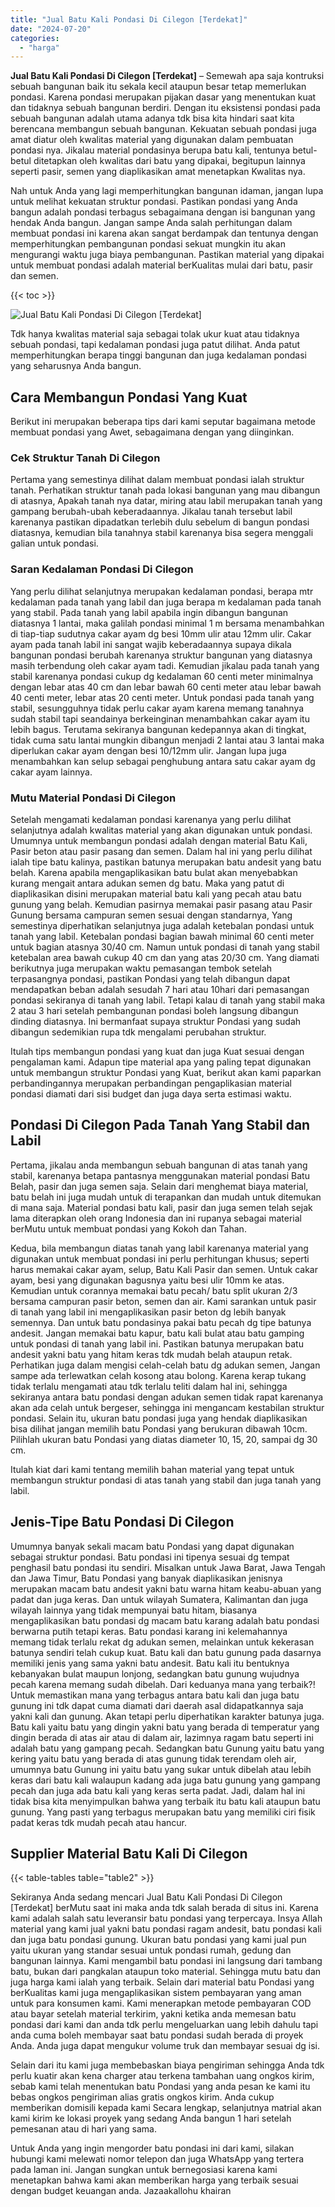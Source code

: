 ```yaml
---
title: "Jual Batu Kali Pondasi Di Cilegon [Terdekat]"
date: "2024-07-20"
categories: 
  - "harga"
---
```


**Jual Batu Kali Pondasi Di Cilegon \[Terdekat\]** – Semewah apa saja kontruksi sebuah bangunan baik itu sekala kecil ataupun besar tetap memerlukan pondasi. Karena pondasi merupakan pijakan dasar yang menentukan kuat dan tidaknya sebuah bangunan berdiri. Dengan itu eksistensi pondasi pada sebuah bangunan adalah utama adanya tdk bisa kita hindari saat kita berencana membangun sebuah bangunan. Kekuatan sebuah pondasi juga amat diatur oleh kwalitas material yang digunakan dalam pembuatan pondasi nya. Jikalau material pondasinya berupa batu kali, tentunya betul-betul ditetapkan oleh kwalitas dari batu yang dipakai, begitupun lainnya seperti pasir, semen yang diaplikasikan amat menetapkan Kwalitas nya.

Nah untuk Anda yang lagi memperhitungkan bangunan idaman, jangan lupa untuk melihat kekuatan struktur pondasi. Pastikan pondasi yang Anda bangun adalah pondasi terbagus sebagaimana dengan isi bangunan yang hendak Anda bangun. Jangan sampe Anda salah perhitungan dalam membuat pondasi ini karena akan sangat berdampak dan tentunya dengan memperhitungkan pembangunan pondasi sekuat mungkin itu akan mengurangi waktu juga biaya pembangunan. Pastikan material yang dipakai untuk membuat pondasi adalah material berKualitas mulai dari batu, pasir dan semen.

{{< toc >}}

![Jual Batu Kali Pondasi Di Cilegon [Terdekat]](/images/jual-batu-kali-17.png)

Tdk hanya kwalitas material saja sebagai tolak ukur kuat atau tidaknya sebuah pondasi, tapi kedalaman pondasi juga patut dilihat. Anda patut memperhitungkan berapa tinggi bangunan dan juga kedalaman pondasi yang seharusnya Anda bangun.

## Cara Membangun Pondasi Yang Kuat

Berikut ini merupakan beberapa tips dari kami seputar bagaimana metode membuat pondasi yang Awet, sebagaimana dengan yang diinginkan.

### Cek Struktur Tanah Di Cilegon

Pertama yang semestinya dilihat dalam membuat pondasi ialah struktur tanah. Perhatikan struktur tanah pada lokasi bangunan yang mau dibangun di atasnya, Apakah tanah nya datar, miring atau labil merupakan tanah yang gampang berubah-ubah keberadaannya. Jikalau tanah tersebut labil karenanya pastikan dipadatkan terlebih dulu sebelum di bangun pondasi diatasnya, kemudian bila tanahnya stabil karenanya bisa segera menggali galian untuk pondasi.

### Saran Kedalaman Pondasi Di Cilegon

Yang perlu dilihat selanjutnya merupakan kedalaman pondasi, berapa mtr kedalaman pada tanah yang labil dan juga berapa m kedalaman pada tanah yang stabil. Pada tanah yang labil apabila ingin dibangun bangunan diatasnya 1 lantai, maka galilah pondasi minimal 1 m bersama menambahkan di tiap-tiap sudutnya cakar ayam dg besi 10mm ulir atau 12mm ulir. Cakar ayam pada tanah labil ini sangat wajib keberadaannya supaya dikala bangunan pondasi berubah karenanya struktur bangunan yang diatasnya masih terbendung oleh cakar ayam tadi. Kemudian jikalau pada tanah yang stabil karenanya pondasi cukup dg kedalaman 60 centi meter minimalnya dengan lebar atas 40 cm dan lebar bawah 60 centi meter atau lebar bawah 40 centi meter, lebar atas 20 centi meter. Untuk pondasi pada tanah yang stabil, sesungguhnya tidak perlu cakar ayam karena memang tanahnya sudah stabil tapi seandainya berkeinginan menambahkan cakar ayam itu lebih bagus. Terutama sekiranya bangunan kedepannya akan di tingkat, tidak cuma satu lantai mungkin dibangun menjadi 2 lantai atau 3 lantai maka diperlukan cakar ayam dengan besi 10/12mm ulir. Jangan lupa juga menambahkan kan selup sebagai penghubung antara satu cakar ayam dg cakar ayam lainnya.

### Mutu Material Pondasi Di Cilegon

Setelah mengamati kedalaman pondasi karenanya yang perlu dilihat selanjutnya adalah kwalitas material yang akan digunakan untuk pondasi. Umumnya untuk membangun pondasi adalah dengan material Batu Kali, Pasir beton atau pasir pasang dan semen. Dalam hal ini yang perlu dilihat ialah tipe batu kalinya, pastikan batunya merupakan batu andesit yang batu belah. Karena apabila mengaplikasikan batu bulat akan menyebabkan kurang mengait antara adukan semen dg batu. Maka yang patut di diaplikasikan disini merupakan material batu kali yang pecah atau batu gunung yang belah. Kemudian pasirnya memakai pasir pasang atau Pasir Gunung bersama campuran semen sesuai dengan standarnya, Yang semestinya diperhatikan selanjutnya juga adalah ketebalan pondasi untuk tanah yang labil. Ketebalan pondasi bagian bawah minimal 60 centi meter untuk bagian atasnya 30/40 cm. Namun untuk pondasi di tanah yang stabil ketebalan area bawah cukup 40 cm dan yang atas 20/30 cm. Yang diamati berikutnya juga merupakan waktu pemasangan tembok setelah terpasangnya pondasi, pastikan Pondasi yang telah dibangun dapat mendapatkan beban adalah sesudah 7 hari atau 10hari dari pemasangan pondasi sekiranya di tanah yang labil. Tetapi kalau di tanah yang stabil maka 2 atau 3 hari setelah pembangunan pondasi boleh langsung dibangun dinding diatasnya. Ini bermanfaat supaya struktur Pondasi yang sudah dibangun sedemikian rupa tdk mengalami perubahan struktur.

Itulah tips membangun pondasi yang kuat dan juga Kuat sesuai dengan pengalaman kami. Adapun tipe material apa yang paling tepat digunakan untuk membangun struktur Pondasi yang Kuat, berikut akan kami paparkan perbandingannya merupakan perbandingan pengaplikasian material pondasi diamati dari sisi budget dan juga daya serta estimasi waktu.

## Pondasi Di Cilegon Pada Tanah Yang Stabil dan Labil

Pertama, jikalau anda membangun sebuah bangunan di atas tanah yang stabil, karenanya betapa pantasnya menggunakan material pondasi Batu Belah, pasir dan juga semen saja. Selain dari menghemat biaya material, batu belah ini juga mudah untuk di terapankan dan mudah untuk ditemukan di mana saja. Material pondasi batu kali, pasir dan juga semen telah sejak lama diterapkan oleh orang Indonesia dan ini rupanya sebagai material berMutu untuk membuat pondasi yang Kokoh dan Tahan.

Kedua, bila membangun diatas tanah yang labil karenanya material yang digunakan untuk membuat pondasi ini perlu perhitungan khusus; seperti harus memakai cakar ayam, selup, Batu Kali Pasir dan semen. Untuk cakar ayam, besi yang digunakan bagusnya yaitu besi ulir 10mm ke atas. Kemudian untuk corannya memakai batu pecah/ batu split ukuran 2/3 bersama campuran pasir beton, semen dan air. Kami sarankan untuk pasir di tanah yang labil ini mengaplikasikan pasir beton dg lebih banyak semennya. Dan untuk batu pondasinya pakai batu pecah dg tipe batunya andesit. Jangan memakai batu kapur, batu kali bulat atau batu gamping untuk pondasi di tanah yang labil ini. Pastikan batunya merupakan batu andesit yakni batu yang hitam keras tdk mudah belah ataupun retak. Perhatikan juga dalam mengisi celah-celah batu dg adukan semen, Jangan sampe ada terlewatkan celah kosong atau bolong. Karena kerap tukang tidak terlalu mengamati atau tdk terlalu teliti dalam hal ini, sehingga sekiranya antara batu pondasi dengan adukan semen tidak rapat karenanya akan ada celah untuk bergeser, sehingga ini mengancam kestabilan struktur pondasi. Selain itu, ukuran batu pondasi juga yang hendak diaplikasikan bisa dilihat jangan memilih batu Pondasi yang berukuran dibawah 10cm. Pilihlah ukuran batu Pondasi yang diatas diameter 10, 15, 20, sampai dg 30 cm.

Itulah kiat dari kami tentang memilih bahan material yang tepat untuk membangun struktur pondasi di atas tanah yang stabil dan juga tanah yang labil.

## Jenis-Tipe Batu Pondasi Di Cilegon

Umumnya banyak sekali macam batu Pondasi yang dapat digunakan sebagai struktur pondasi. Batu pondasi ini tipenya sesuai dg tempat penghasil batu pondasi itu sendiri. Misalkan untuk Jawa Barat, Jawa Tengah dan Jawa Timur, Batu Pondasi yang banyak diaplikasikan jenisnya merupakan macam batu andesit yakni batu warna hitam keabu-abuan yang padat dan juga keras. Dan untuk wilayah Sumatera, Kalimantan dan juga wilayah lainnya yang tidak mempunyai batu hitam, biasanya mengaplikasikan batu pondasi dg macam batu karang adalah batu pondasi berwarna putih tetapi keras. Batu pondasi karang ini kelemahannya memang tidak terlalu rekat dg adukan semen, melainkan untuk kekerasan batunya sendiri telah cukup kuat. Batu kali dan batu gunung pada dasarnya memiliki jenis yang sama yakni batu andesit. Batu kali itu bentuknya kebanyakan bulat maupun lonjong, sedangkan batu gunung wujudnya pecah karena memang sudah dibelah. Dari keduanya mana yang terbaik?! Untuk memastikan mana yang terbagus antara batu kali dan juga batu gunung ini tdk dapat cuma diamati dari daerah asal didapatkannya saja yakni kali dan gunung. Akan tetapi perlu diperhatikan karakter batunya juga. Batu kali yaitu batu yang dingin yakni batu yang berada di temperatur yang dingin berada di atas air atau di dalam air, lazimnya ragam batu seperti ini adalah batu yang gampang pecah. Sedangkan batu Gunung yaitu batu yang kering yaitu batu yang berada di atas gunung tidak terendam oleh air, umumnya batu Gunung ini yaitu batu yang sukar untuk dibelah atau lebih keras dari batu kali walaupun kadang ada juga batu gunung yang gampang pecah dan juga ada batu kali yang keras serta padat. Jadi, dalam hal ini tidak bisa kita menyimpulkan bahwa yang terbaik itu batu kali ataupun batu gunung. Yang pasti yang terbagus merupakan batu yang memiliki ciri fisik padat keras tdk mudah pecah atau hancur.

## Supplier Material Batu Kali Di Cilegon

{{< table-tables table="table2" >}}

Sekiranya Anda sedang mencari Jual Batu Kali Pondasi Di Cilegon \[Terdekat\] berMutu saat ini maka anda tdk salah berada di situs ini. Karena kami adalah salah satu leveransir batu pondasi yang terpercaya. Insya Allah material yang kami jual yakni batu pondasi ragam andesit, batu pondasi kali dan juga batu pondasi gunung. Ukuran batu pondasi yang kami jual pun yaitu ukuran yang standar sesuai untuk pondasi rumah, gedung dan bangunan lainnya. Kami mengambil batu pondasi ini langsung dari tambang batu, bukan dari pangkalan ataupun toko material. Sehingga mutu batu dan juga harga kami ialah yang terbaik. Selain dari material batu Pondasi yang berKualitas kami juga mengaplikasikan sistem pembayaran yang aman untuk para konsumen kami. Kami menerapkan metode pembayaran COD atau bayar setelah material terkirim, yakni ketika anda memesan batu pondasi dari kami dan anda tdk perlu mengeluarkan uang lebih dahulu tapi anda cuma boleh membayar saat batu pondasi sudah berada di proyek Anda. Anda juga dapat mengukur volume truk dan membayar sesuai dg isi.

Selain dari itu kami juga membebaskan biaya pengiriman sehingga Anda tdk perlu kuatir akan kena charger atau terkena tambahan uang ongkos kirim, sebab kami telah menentukan batu Pondasi yang anda pesan ke kami itu bebas ongkos pengiriman alias gratis ongkos kirim. Anda cukup memberikan domisili kepada kami Secara lengkap, selanjutnya matrial akan kami kirim ke lokasi proyek yang sedang Anda bangun 1 hari setelah pemesanan atau di hari yang sama.

Untuk Anda yang ingin mengorder batu pondasi ini dari kami, silakan hubungi kami melewati nomor telepon dan juga WhatsApp yang tertera pada laman ini. Jangan sungkan untuk bernegosiasi karena kami menetapkan bahwa kami akan memberikan harga yang terbaik sesuai dengan budget keuangan anda. Jazaakallohu khairan
